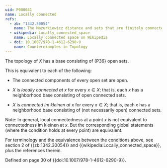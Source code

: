 ```yaml
---
uid: P000041
name: Locally connected
refs:
  - zb: "1342.30054"
    name: The Mazurkiewicz distance and sets that are finitely connected at the boundary (Björn, Björn, Shanmugalingam)
  - wikipedia: Locally_connected_space
    name: Locally connected space on Wikipedia
  - doi: 10.1007/978-1-4612-6290-9
    name: Counterexamples in Topology
---
```


The topology of $X$ has a base consisting of {P36} open sets.

This is equivalent to each of the following:

* The connected components of every open set are open.

* $X$ is *locally connected at $x$* for every $x\in X$;
that is, each $x$ has a neighborhood base consisting of open connected sets.

* $X$ is *connected im kleinen at $x$* for every $x\in X$;
that is, each $x$ has a neighborhood base consisting of (not necessarily open) connected sets.

Note: In general, local connectedness at a point $x$ is not equivalent to connectedness im kleinen at $x$.
But the corresponding global statements (where the condition holds at every point) are equivalent.

For terminology and the equivalence between the conditions above, see section 2 of {{zb:1342.30054}} and {{wikipedia:Locally_connected_space}}, plus the references therein.

Defined on page 30 of {{doi:10.1007/978-1-4612-6290-9}}.

